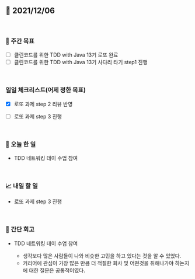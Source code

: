 ## 📅 2021/12/06

<br/>

### 🏹 주간 목표

- [ ] 클린코드를 위한 TDD with Java 13기 로또 완료
- [ ] 클린코드를 위한 TDD with Java 13기 사다리 타기 step1 진행

<br/>

### 일일 체크리스트(어제 정한 목표)

- [x] 로또 과제 step 2 리뷰 반영

- [ ] 로또 과제 step 3 진행

<br/>

### 💯 오늘 한 일

- TDD 네트워킹 데이 수업 참여

<br/>

### 📈 내일 할 일
  
- 로또 과제 step 3 진행

<br/>

### 🧐 간단 회고


- TDD 네트워킹 데이 수업 참여

  - 생각보다 많은 사람들이 나와 비슷한 고민을 하고 있다는 것을 알 수 있었다.
  - 커리어에 관심이 가장 많은 만큼 더 적절한 회사 및 어떤것을 취해나가야 하는지에 대한 질문은 공통적이였다.
  
  
  
